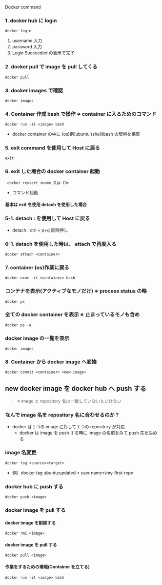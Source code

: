 Docker command
### 1. docker hub に login
    docker login
1. username 入力
2. password 入力
3. Login Succeeded の表示で完了
### 2. docker pull で image を pull してくる
    docker pull
### 3. docker images で確認
    docker images
### 4. Container 作成 bash で操作 ※ container に入るためのコマンド
    docker run -it <image> bash
- docker container の中に (os)例)ubuntu (shell)bash の環境を構築
### 5. exit command を使用して Host に戻る
    exit
### 6. exit した場合の docker container 起動
     docker restart <name 又は ID>
- コマンド起動
#### 基本は exit を使用 detach を使用した場合
### 5-1. detach : を使用して Host に戻る
- detach : ctrl + p+q 同時押し
### 6-1. detach を使用した時は、 attach で再度入る
    docker attach <container>
### 7. container  (os)作業に戻る
    docker exec -it <container> bash
### コンテナを表示(アクティブなモノだけ) ※ process status の略
    docker ps
### 全ての docker container を表示 ※ 止まっているモノも含め
    docker ps -a
### docker image の一覧を表示
    docker images
### 8. Container から docker image へ変換
    docker commit <container> <new image>
## new docker image を docker hub へ push する
> ※ image と repository 名は一致していないといけない
### なんで image 名を repository 名に合わせるのか？
- docker は１つの image に対して１つの repository が対応
   - docker は image を push する時に image の名前をみて push 先を決める
### image 名変更
    docker tag <source><target>
- 例）docker tag ubuntu:updated < user name>/my-first-repo
### docker hub に push する
    docker push <image>
### docker image を pull する
#### docker image を削除する
    docker rmi <image>
#### docker image を pull する
    docker pull <image>
#### 作業をするための環境(Container を立てる)
    docker run -it <image> bash
